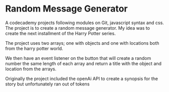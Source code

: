# Random Message Generator

A codecademy projects following modules on Git, javascript syntax and css.
The project is to create a random message generator. My idea was to create the next installment of the Harry Potter series.

The project uses two arrays; one with objects and one with locations both from the harry potter world.

We then have an event listener on the button that will create a random number the same length of each array and return a title with the object and location from the arrays.

Originally the project included the openAi API to create a synopsis for the story but unfortunately ran out of tokens